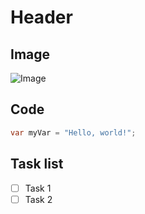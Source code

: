 # Header

## Image 
![Image](https://octodex.github.com/images/yaktocat.png)

## Code

``` csharp
var myVar = "Hello, world!";
```

## Task list
 - [ ] Task 1
 - [ ] Task 2
